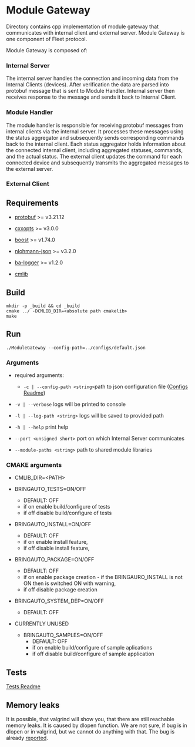 # Module Gateway

Directory contains cpp implementation of module gateway that communicates with internal client and external server.
Module Gateway is one component of Fleet protocol.

Module Gateway is  composed of:

### Internal Server

The internal server handles the connection and incoming data from the Internal Clients (devices).
After verification the data are parsed into protobuf message that is sent to Module Handler.
Internal server then receives response to the message and sends it back to Internal Client.

### Module Handler

The module handler is responsible for receiving protobuf messages from internal clients via the internal server.
It processes these messages using the status aggregator and subsequently sends corresponding commands back to the internal client.
Each status aggregator holds information about the connected internal client, including aggregated statuses, commands, and the actual status.
The external client updates the command for each connected device and subsequently transmits the aggregated messages to the external server.

### External Client

## Requirements

- [protobuf](https://github.com/protocolbuffers/protobuf/tree/main/src) >= v3.21.12
- [cxxopts](https://github.com/jarro2783/cxxopts) >= v3.0.0
- [boost](https://github.com/boostorg/boost) >= v1.74.0
- [nlohmann-json](https://github.com/nlohmann/json) >= v3.2.0
- [ba-logger](https://github.com/bringauto/ba-logger) >= v1.2.0

- [cmlib](https://github.com/cmakelib/cmakelib)

## Build
```
mkdir -p _build && cd _build
cmake ../ -DCMLIB_DIR=<absolute path cmakelib>
make
```

## Run

```
./ModuleGateway --config-path=../configs/default.json
```

### Arguments

* required arguments:
	* `-c | --config-path <string>`path to json configuration file ([Configs Readme](./configs/README.md))
* `-v | --verbose` logs will be printed to console
* `-l | --log-path <string>` logs will be saved to provided path
* `-h | --help` print help

* `--port <unsigned short>` port on which Internal Server communicates
* `--module-paths <string>` path to shared module libraries

### CMAKE arguments

* CMLIB_DIR=\<PATH>
* BRINGAUTO_TESTS=ON/OFF
  - DEFAULT: OFF
  - if on enable build/configure of tests
  - if off disable build/configure of tests

* BRINGAUTO_INSTALL=ON/OFF
  - DEFAULT: OFF
  - if on enable install feature,
  - if off disable install feature,

* BRINGAUTO_PACKAGE=ON/OFF
  - DEFAULT: OFF
  - if on enable package creation - if the BRINGAURO_INSTALL is not ON then is switched ON with warning,
  - if off disable package creation

* BRINGAUTO_SYSTEM_DEP=ON/OFF
  - DEFAULT: OFF


* CURRENTLY UNUSED
  * BRINGAUTO_SAMPLES=ON/OFF
	  - DEFAULT: OFF
	  - if on enable build/configure of sample aplications
	  - if off disable build/configure of sample application



## Tests

[Tests Readme](./test/README.md)

## Memory leaks

It is possible, that valgrind will show you, that there are still reachable memory leaks. It is caused by dlopen function.
We are not sure, if bug is in dlopen or in valgrind, but we cannot do anything with that.
The bug is already [reported](https://bugs.kde.org/show_bug.cgi?id=358980).
